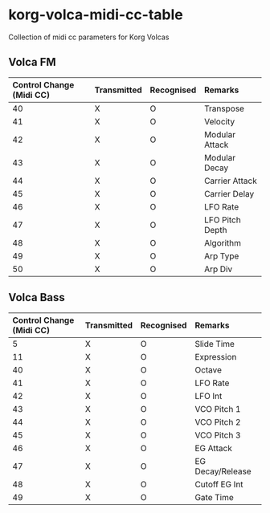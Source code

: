# korg-volca-midi-cc-table
Collection of midi cc parameters for Korg Volcas

## Volca FM

| Control Change (Midi CC) | Transmitted | Recognised | Remarks |
|:-- | :-- | :-- |:-- |
| 40 | X | O | Transpose |
| 41 | X | O | Velocity |
| 42 | X | O | Modular Attack |
| 43 | X | O | Modular Decay |
| 44 | X | O | Carrier Attack |
| 45 | X | O | Carrier Delay |
| 46 | X | O | LFO Rate |
| 47 | X | O | LFO Pitch Depth |
| 48 | X | O | Algorithm |
| 49 | X | O | Arp Type |
| 50 | X | O | Arp Div |

## Volca Bass

| Control Change (Midi CC) | Transmitted | Recognised | Remarks |
|:-- | :-- | :-- |:-- |
| 5 | X | O | Slide Time |
| 11 | X | O | Expression |
| 40 | X | O | Octave |
| 41 | X | O | LFO Rate |
| 42 | X | O | LFO Int |
| 43 | X | O | VCO Pitch 1 |
| 44 | X | O | VCO Pitch 2 |
| 45 | X | O | VCO Pitch 3 |
| 46 | X | O | EG Attack |
| 47 | X | O | EG Decay/Release |
| 48 | X | O | Cutoff EG Int |
| 49 | X | O | Gate Time |
